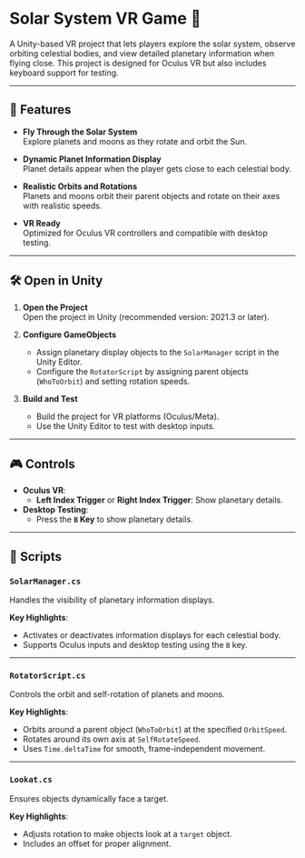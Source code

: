 # Solar System VR Game 🌌

A Unity-based VR project that lets players explore the solar system, observe orbiting celestial bodies, and view detailed planetary information when flying close. This project is designed for Oculus VR but also includes keyboard support for testing.

---

## 🚀 Features

- **Fly Through the Solar System**  
  Explore planets and moons as they rotate and orbit the Sun.

- **Dynamic Planet Information Display**  
  Planet details appear when the player gets close to each celestial body.

- **Realistic Orbits and Rotations**  
  Planets and moons orbit their parent objects and rotate on their axes with realistic speeds.

- **VR Ready**  
  Optimized for Oculus VR controllers and compatible with desktop testing.

---

## 🛠 Open in Unity

1. **Open the Project**  
   Open the project in Unity (recommended version: 2021.3 or later).

2. **Configure GameObjects**  
   - Assign planetary display objects to the `SolarManager` script in the Unity Editor.
   - Configure the `RotatorScript` by assigning parent objects (`WhoToOrbit`) and setting rotation speeds.

3. **Build and Test**  
   - Build the project for VR platforms (Oculus/Meta).  
   - Use the Unity Editor to test with desktop inputs.

---

## 🎮 Controls

- **Oculus VR**:  
  - **Left Index Trigger** or **Right Index Trigger**: Show planetary details.  
- **Desktop Testing**:  
  - Press the **`B` Key** to show planetary details.

---

## 📜 Scripts

### `SolarManager.cs`  
Handles the visibility of planetary information displays.

**Key Highlights**:  
- Activates or deactivates information displays for each celestial body.  
- Supports Oculus inputs and desktop testing using the `B` key.

---

### `RotatorScript.cs`  
Controls the orbit and self-rotation of planets and moons.

**Key Highlights**:  
- Orbits around a parent object (`WhoToOrbit`) at the specified `OrbitSpeed`.  
- Rotates around its own axis at `SelfRotateSpeed`.  
- Uses `Time.deltaTime` for smooth, frame-independent movement.

---

### `Lookat.cs`  
Ensures objects dynamically face a target.

**Key Highlights**:  
- Adjusts rotation to make objects look at a `target` object.  
- Includes an offset for proper alignment.
